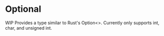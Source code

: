 # Optional
WIP
Provides a type similar to Rust's Option&lt;>.
Currently only supports int, char, and unsigned int.
